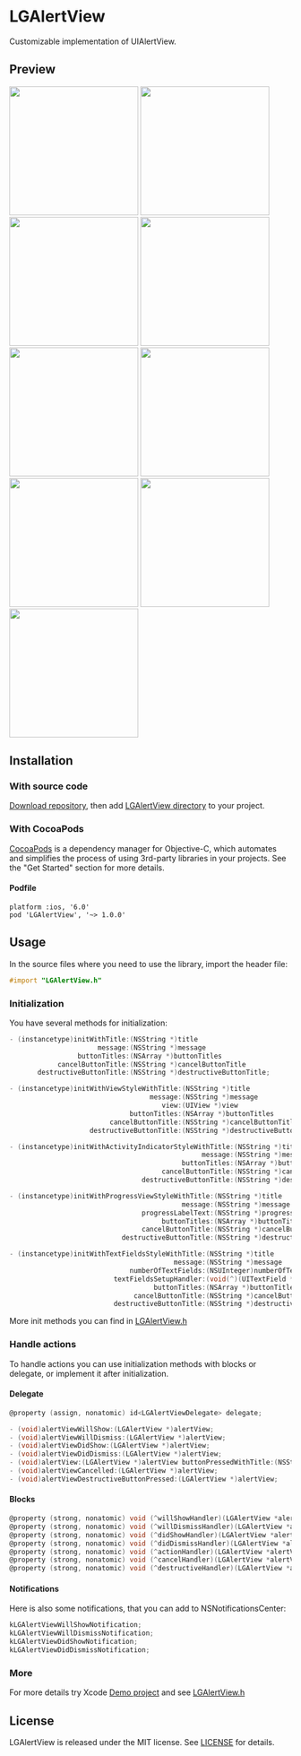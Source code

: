 # LGAlertView

Customizable implementation of UIAlertView.

## Preview

<img src="https://raw.githubusercontent.com/Friend-LGA/ReadmeFiles/master/LGAlertView/Preview.gif" width="230"/>
<img src="https://raw.githubusercontent.com/Friend-LGA/ReadmeFiles/master/LGAlertView/1.png" width="230"/>
<img src="https://raw.githubusercontent.com/Friend-LGA/ReadmeFiles/master/LGAlertView/2.png" width="230"/>
<img src="https://raw.githubusercontent.com/Friend-LGA/ReadmeFiles/master/LGAlertView/3.png" width="230"/>
<img src="https://raw.githubusercontent.com/Friend-LGA/ReadmeFiles/master/LGAlertView/4.png" width="230"/>
<img src="https://raw.githubusercontent.com/Friend-LGA/ReadmeFiles/master/LGAlertView/5.png" width="230"/>
<img src="https://raw.githubusercontent.com/Friend-LGA/ReadmeFiles/master/LGAlertView/6.png" width="230"/>
<img src="https://raw.githubusercontent.com/Friend-LGA/ReadmeFiles/master/LGAlertView/7.png" width="230"/>
<img src="https://raw.githubusercontent.com/Friend-LGA/ReadmeFiles/master/LGAlertView/8.png" width="230"/>

## Installation

### With source code

[Download repository](https://github.com/Friend-LGA/LGAlertView/archive/master.zip), then add [LGAlertView directory](https://github.com/Friend-LGA/LGAlertView/blob/master/LGAlertView/) to your project.

### With CocoaPods

[CocoaPods](http://cocoapods.org/) is a dependency manager for Objective-C, which automates and simplifies the process of using 3rd-party libraries in your projects. See the "Get Started" section for more details.

#### Podfile

```
platform :ios, '6.0'
pod 'LGAlertView', '~> 1.0.0'
```

## Usage

In the source files where you need to use the library, import the header file:

```objective-c
#import "LGAlertView.h"
```

### Initialization

You have several methods for initialization:

```objective-c
- (instancetype)initWithTitle:(NSString *)title
                      message:(NSString *)message
                 buttonTitles:(NSArray *)buttonTitles
            cancelButtonTitle:(NSString *)cancelButtonTitle
       destructiveButtonTitle:(NSString *)destructiveButtonTitle;

- (instancetype)initWithViewStyleWithTitle:(NSString *)title
                                   message:(NSString *)message
                                      view:(UIView *)view
                              buttonTitles:(NSArray *)buttonTitles
                         cancelButtonTitle:(NSString *)cancelButtonTitle
                    destructiveButtonTitle:(NSString *)destructiveButtonTitle;

- (instancetype)initWithActivityIndicatorStyleWithTitle:(NSString *)title
                                                message:(NSString *)message
                                           buttonTitles:(NSArray *)buttonTitles
                                      cancelButtonTitle:(NSString *)cancelButtonTitle
                                 destructiveButtonTitle:(NSString *)destructiveButtonTitle;

- (instancetype)initWithProgressViewStyleWithTitle:(NSString *)title
                                           message:(NSString *)message
                                 progressLabelText:(NSString *)progressLabelText
                                      buttonTitles:(NSArray *)buttonTitles
                                 cancelButtonTitle:(NSString *)cancelButtonTitle
                            destructiveButtonTitle:(NSString *)destructiveButtonTitle;

- (instancetype)initWithTextFieldsStyleWithTitle:(NSString *)title
                                         message:(NSString *)message
                              numberOfTextFields:(NSUInteger)numberOfTextFields
                          textFieldsSetupHandler:(void(^)(UITextField *textField, NSUInteger index))textFieldsSetupHandler
                                    buttonTitles:(NSArray *)buttonTitles
                               cancelButtonTitle:(NSString *)cancelButtonTitle
                          destructiveButtonTitle:(NSString *)destructiveButtonTitle;
```

More init methods you can find in [LGAlertView.h](https://github.com/Friend-LGA/LGAlertView/blob/master/LGAlertView/LGAlertView.h)

### Handle actions

To handle actions you can use initialization methods with blocks or delegate, or implement it after initialization.

#### Delegate

```objective-c
@property (assign, nonatomic) id<LGAlertViewDelegate> delegate;

- (void)alertViewWillShow:(LGAlertView *)alertView;
- (void)alertViewWillDismiss:(LGAlertView *)alertView;
- (void)alertViewDidShow:(LGAlertView *)alertView;
- (void)alertViewDidDismiss:(LGAlertView *)alertView;
- (void)alertView:(LGAlertView *)alertView buttonPressedWithTitle:(NSString *)title index:(NSUInteger)index;
- (void)alertViewCancelled:(LGAlertView *)alertView;
- (void)alertViewDestructiveButtonPressed:(LGAlertView *)alertView;
```

#### Blocks

```objective-c
@property (strong, nonatomic) void (^willShowHandler)(LGAlertView *alertView);
@property (strong, nonatomic) void (^willDismissHandler)(LGAlertView *alertView);
@property (strong, nonatomic) void (^didShowHandler)(LGAlertView *alertView);
@property (strong, nonatomic) void (^didDismissHandler)(LGAlertView *alertView);
@property (strong, nonatomic) void (^actionHandler)(LGAlertView *alertView, NSString *title, NSUInteger index);
@property (strong, nonatomic) void (^cancelHandler)(LGAlertView *alertView, BOOL onButton);
@property (strong, nonatomic) void (^destructiveHandler)(LGAlertView *alertView);
```

#### Notifications

Here is also some notifications, that you can add to NSNotificationsCenter:

```objective-c
kLGAlertViewWillShowNotification;
kLGAlertViewWillDismissNotification;
kLGAlertViewDidShowNotification;
kLGAlertViewDidDismissNotification;
```

### More

For more details try Xcode [Demo project](https://github.com/Friend-LGA/LGAlertView/blob/master/Demo) and see [LGAlertView.h](https://github.com/Friend-LGA/LGAlertView/blob/master/LGAlertView/LGAlertView.h)

## License

LGAlertView is released under the MIT license. See [LICENSE](https://raw.githubusercontent.com/Friend-LGA/LGAlertView/master/LICENSE) for details.
